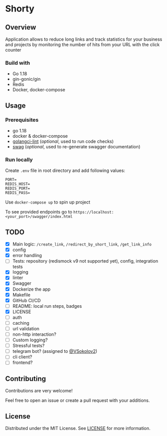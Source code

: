# Shorty

## Overview

Application allows to reduce long links and track statistics for your business and projects by
monitoring the number of hits from your URL with the click counter

### Build with

- Go 1.18
- gin-gonic/gin
- Redis
- Docker, docker-compose

## Usage

### Prerequisites

- go 1.18
- docker & docker-compose
- [golangci-lint](https://github.com/golangci/golangci-lint) (<i>optional</i>, used to run code checks)
- [swag](https://github.com/swaggo/swag) (<i>optional</i>, used to re-generate swagger documentation)

### Run locally

Create `.env` file in root directory and add following values:
```
PORT=
REDIS_HOST=
REDIS_PORT=
REDIS_PASS=
```

Use `docker-compose up` to spin up project

To see provided endpoints go to `https://localhost:<your_port>/swagger/index.html`

## TODO

- [X] Main logic: `/create_link`, `/redirect_by_short_link`, `/get_link_info`
- [X] config
- [X] error handling
- [ ] Tests: repository (redismock v9 not supported yet), config, integration tests
- [X] logging
- [X] linter
- [X] Swagger
- [X] Dockerize the app
- [X] Makefile
- [X] GitHub CI/CD
- [ ] README: local run steps, badges
- [X] LICENSE
- [ ] auth
- [ ] caching
- [ ] url validation
- [ ] non-http interaction?
- [ ] Custom logging?
- [ ] Stressful tests?
- [ ] telegram bot? (assigned to [@VSokolov2](https://github.com/VSokolov2))
- [ ] cli client?
- [ ] frontend?

## Contributing

Contributions are very welcome!

Feel free to open an issue or create a pull request with your additions.

## License

Distributed under the MIT License. See [LICENSE](LICENSE) for more information.

